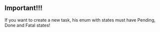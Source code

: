 ## Important!!!
If you want to create a new task, his enum with states must have Pending, Done and Fatal states!